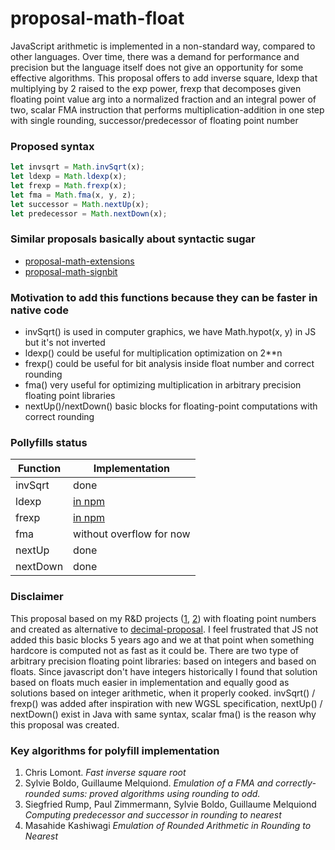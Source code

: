 # proposal-math-float

JavaScript arithmetic is implemented in a non-standard way, compared to other languages.
Over time, there was a demand for performance and precision but the language itself does not
give an opportunity for some effective algorithms. This proposal offers to add inverse square,
ldexp that multiplying by 2 raised to the exp power, frexp that decomposes given floating point
value arg into a normalized fraction and an integral power of two, scalar FMA instruction that
performs multiplication-addition in one step with single rounding, successor/predecessor of
floating point number

### Proposed syntax
```js
let invsqrt = Math.invSqrt(x);
let ldexp = Math.ldexp(x);
let frexp = Math.frexp(x);
let fma = Math.fma(x, y, z);
let successor = Math.nextUp(x);
let predecessor = Math.nextDown(x);
```

### Similar proposals basically about syntactic sugar
- [proposal-math-extensions](https://github.com/rwaldron/proposal-math-extensions)
- [proposal-math-signbit](https://github.com/tc39/proposal-Math.signbit)


### Motivation to add this functions because they can be faster in native code
- invSqrt() is used in computer graphics, we have Math.hypot(x, y) in JS but it's not inverted
- ldexp() could be useful for multiplication optimization on 2**n
- frexp() could be useful for bit analysis inside float number and correct rounding
- fma() very useful for optimizing multiplication in arbitrary precision floating point libraries
- nextUp()/nextDown() basic blocks for floating-point computations with correct rounding

### Pollyfills status
| Function | Implementation                                              |
|----------|-------------------------------------------------------------|
| invSqrt  | done                                                        |
| ldexp    | [in npm](https://www.npmjs.com/package/math-float64-ldexp)  |
| frexp    | [in npm](https://www.npmjs.com/package/math-float64-frexp)  |
| fma      | without overflow for now                                    |
| nextUp   | done                                                        |
| nextDown | done                                                        |

### Disclaimer
This proposal based on my R&D projects ([1](https://github.com/munrocket/double.js),
[2](https://github.com/munrocket/jampary)) with floating point numbers and created as alternative to
[decimal-proposal](https://github.com/tc39/proposal-decimal). I feel frustrated that JS not added this
basic blocks 5 years ago and we at that point when something hardcore is computed not as fast as it could be.
There are two type of arbitrary precision floating point libraries: based on integers and based on floats.
Since javascript don't have integers historically I found that solution based on floats much easier
in implementation and equally good as solutions based on integer arithmetic, when it properly cooked.
invSqrt() / frexp() was added after inspiration with new WGSL specification, nextUp() / nextDown()
exist in Java with same syntax, scalar fma() is the reason why this proposal was created.

### Key algorithms for polyfill implementation
1. Chris Lomont. _Fast inverse square root_
2. Sylvie Boldo, Guillaume Melquiond. _Emulation of a FMA and correctly-rounded sums: proved algorithms using rounding to odd._
3. Siegfried Rump, Paul Zimmermann, Sylvie Boldo, Guillaume Melquiond _Computing predecessor and successor in rounding to nearest_
4. Masahide Kashiwagi _Emulation of Rounded Arithmetic in Rounding to Nearest_
